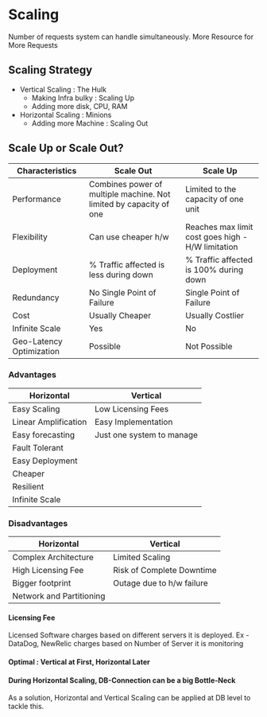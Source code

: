 # Scaling
Number of requests system can handle simultaneously.
More Resource for More Requests

## Scaling Strategy
- Vertical Scaling : The Hulk
  - Making Infra bulky : Scaling Up
  - Adding more disk, CPU, RAM
- Horizontal Scaling : Minions
  - Adding more Machine : Scaling Out


## Scale Up or Scale Out?
|Characteristics| Scale Out | Scale Up|
|--|--|--|
| Performance | Combines power of multiple machine. Not limited by capacity of one | Limited to the capacity of one unit|
| Flexibility | Can use cheaper h/w | Reaches max limit cost goes high - H/W limitation|
| Deployment | % Traffic affected is less during down | % Traffic affected is 100% during down |
| Redundancy | No Single Point of Failure | Single Point of Failure|
| Cost| Usually Cheaper | Usually Costlier|
| Infinite Scale| Yes| No|
| Geo-Latency Optimization| Possible| Not Possible|


###  Advantages
|Horizontal| Vertical |
|--|--|
| Easy Scaling | Low Licensing Fees  |
| Linear Amplification | Easy Implementation |
| Easy forecasting | Just one system to manage |
| Fault Tolerant |  |
| Easy Deployment |  |
| Cheaper |  |
| Resilient |  |
| Infinite Scale |  |

###  Disadvantages
|Horizontal| Vertical |
|--|--|
| Complex Architecture  | Limited Scaling |
| High Licensing Fee  | Risk of Complete Downtime |
| Bigger footprint | Outage due to h/w failure |
| Network and Partitioning |  |

#### Licensing Fee
Licensed Software charges based on different servers it is deployed. Ex - DataDog, NewRelic charges based on Number of Server it is monitoring

#### Optimal : Vertical at First, Horizontal Later

#### During Horizontal Scaling, DB-Connection can be a big Bottle-Neck
As a solution, Horizontal and Vertical Scaling can be applied at DB level to tackle this.



